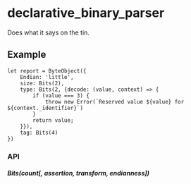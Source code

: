 # declarative_binary_parser
Does what it says on the tin.

## Example
```
let report = ByteObject({
    Endian: 'little',
    size: Bits(2),
    type: Bits(2, {decode: (value, context) => {
        if (value === 3) {
            throw new Error(`Reserved value ${value} for ${context._identifier}`)
        }
        return value;
    }}),
    tag: Bits(4)
})
```


### API
##### Bits(count[, assertion, transform, endianness])


